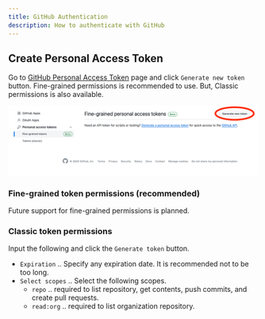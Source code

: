 ```yaml
---
title: GitHub Authentication
description: How to authenticate with GitHub
---
```


## Create Personal Access Token

Go to [GitHub Personal Access Token](https://github.com/settings/tokens?type=beta) page and click `Generate new token` button.
Fine-grained permissions is recommended to use. But, Classic permissions is also available.

![Create Personal Access Token](./images/01_create_pat.png)

### Fine-grained token permissions (recommended)

Future support for fine-grained permissions is planned.

<!-- Input the following and click the `Generate token` button.

- `Token name` .. Specify any unique name.
- `Expiration` .. Specify any expiration date. It is recommended not to be too long.
- `Resource owner` .. Select the user who owns the target repository.
- `Repository access` .. It is okay to select any repository, but it is recommended to select `Only select repositories` and set the target repository to a minimum.
- `Permissions` .. In `Repository permission`, Setting the following permissions is recommended. Do not set `User permission` `Organization permission`.
  - `Contents` .. `Read and write`
  - `Pull requests` .. `Read and write`
  - `Metadata` .. `Read only` (default) -->

### Classic token permissions

Input the following and click the `Generate token` button.

- `Expiration` .. Specify any expiration date. It is recommended not to be too long.
- `Select scopes` .. Select the following scopes.
  - `repo` .. required to list repository, get contents, push commits, and create pull requests.
  - `read:org` .. required to list organization repository.
